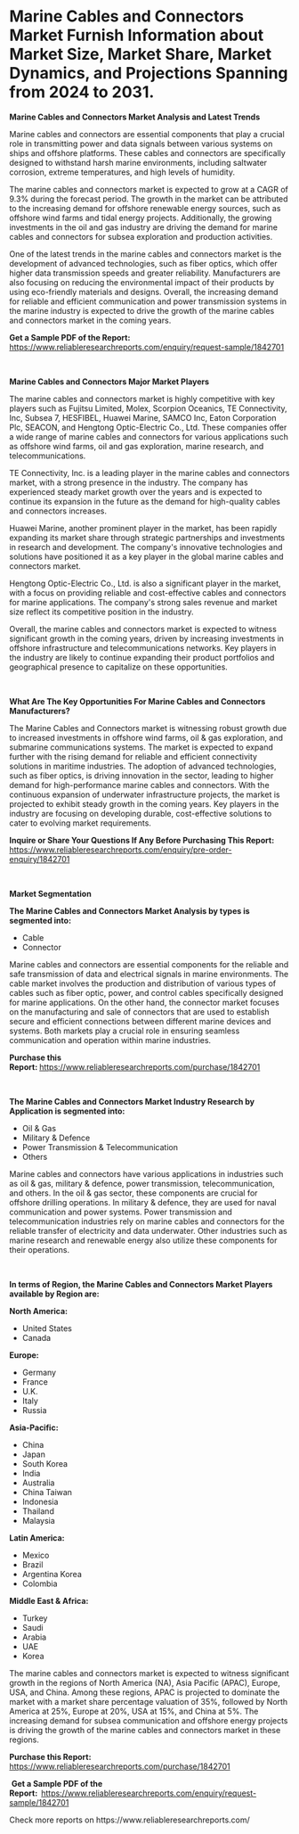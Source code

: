 <p><h1>Marine Cables and Connectors Market Furnish Information about Market Size, Market Share, Market Dynamics, and Projections Spanning from 2024 to 2031.</h1></p><p><strong>Marine Cables and Connectors Market Analysis and Latest Trends</strong></p>
<p><p>Marine cables and connectors are essential components that play a crucial role in transmitting power and data signals between various systems on ships and offshore platforms. These cables and connectors are specifically designed to withstand harsh marine environments, including saltwater corrosion, extreme temperatures, and high levels of humidity.</p><p>The marine cables and connectors market is expected to grow at a CAGR of 9.3% during the forecast period. The growth in the market can be attributed to the increasing demand for offshore renewable energy sources, such as offshore wind farms and tidal energy projects. Additionally, the growing investments in the oil and gas industry are driving the demand for marine cables and connectors for subsea exploration and production activities.</p><p>One of the latest trends in the marine cables and connectors market is the development of advanced technologies, such as fiber optics, which offer higher data transmission speeds and greater reliability. Manufacturers are also focusing on reducing the environmental impact of their products by using eco-friendly materials and designs. Overall, the increasing demand for reliable and efficient communication and power transmission systems in the marine industry is expected to drive the growth of the marine cables and connectors market in the coming years.</p></p>
<p><strong>Get a Sample PDF of the Report:&nbsp;</strong> <a href="https://www.reliableresearchreports.com/enquiry/request-sample/1842701">https://www.reliableresearchreports.com/enquiry/request-sample/1842701</a></p>
<p>&nbsp;</p>
<p><strong>Marine Cables and Connectors Major Market Players</strong></p>
<p><p>The marine cables and connectors market is highly competitive with key players such as Fujitsu Limited, Molex, Scorpion Oceanics, TE Connectivity, Inc, Subsea 7, HESFIBEL, Huawei Marine, SAMCO Inc, Eaton Corporation Plc, SEACON, and Hengtong Optic-Electric Co., Ltd. These companies offer a wide range of marine cables and connectors for various applications such as offshore wind farms, oil and gas exploration, marine research, and telecommunications.</p><p>TE Connectivity, Inc. is a leading player in the marine cables and connectors market, with a strong presence in the industry. The company has experienced steady market growth over the years and is expected to continue its expansion in the future as the demand for high-quality cables and connectors increases.</p><p>Huawei Marine, another prominent player in the market, has been rapidly expanding its market share through strategic partnerships and investments in research and development. The company's innovative technologies and solutions have positioned it as a key player in the global marine cables and connectors market.</p><p>Hengtong Optic-Electric Co., Ltd. is also a significant player in the market, with a focus on providing reliable and cost-effective cables and connectors for marine applications. The company's strong sales revenue and market size reflect its competitive position in the industry.</p><p>Overall, the marine cables and connectors market is expected to witness significant growth in the coming years, driven by increasing investments in offshore infrastructure and telecommunications networks. Key players in the industry are likely to continue expanding their product portfolios and geographical presence to capitalize on these opportunities.</p></p>
<p>&nbsp;</p>
<p><strong>What Are The Key Opportunities For Marine Cables and Connectors Manufacturers?</strong></p>
<p><p>The Marine Cables and Connectors market is witnessing robust growth due to increased investments in offshore wind farms, oil & gas exploration, and submarine communications systems. The market is expected to expand further with the rising demand for reliable and efficient connectivity solutions in maritime industries. The adoption of advanced technologies, such as fiber optics, is driving innovation in the sector, leading to higher demand for high-performance marine cables and connectors. With the continuous expansion of underwater infrastructure projects, the market is projected to exhibit steady growth in the coming years. Key players in the industry are focusing on developing durable, cost-effective solutions to cater to evolving market requirements.</p></p>
<p><strong>Inquire or Share Your Questions If Any Before Purchasing This Report:</strong> <a href="https://www.reliableresearchreports.com/enquiry/pre-order-enquiry/1842701">https://www.reliableresearchreports.com/enquiry/pre-order-enquiry/1842701</a></p>
<p>&nbsp;</p>
<p><strong>Market Segmentation</strong></p>
<p><strong>The Marine Cables and Connectors Market Analysis by types is segmented into:</strong></p>
<p><ul><li>Cable</li><li>Connector</li></ul></p>
<p><p>Marine cables and connectors are essential components for the reliable and safe transmission of data and electrical signals in marine environments. The cable market involves the production and distribution of various types of cables such as fiber optic, power, and control cables specifically designed for marine applications. On the other hand, the connector market focuses on the manufacturing and sale of connectors that are used to establish secure and efficient connections between different marine devices and systems. Both markets play a crucial role in ensuring seamless communication and operation within marine industries.</p></p>
<p><strong>Purchase this Report:&nbsp;</strong><a href="https://www.reliableresearchreports.com/purchase/1842701">https://www.reliableresearchreports.com/purchase/1842701</a></p>
<p>&nbsp;</p>
<p><strong>The Marine Cables and Connectors Market Industry Research by Application is segmented into:</strong></p>
<p><ul><li>Oil & Gas</li><li>Military & Defence</li><li>Power Transmission & Telecommunication</li><li>Others</li></ul></p>
<p><p>Marine cables and connectors have various applications in industries such as oil & gas, military & defence, power transmission, telecommunication, and others. In the oil & gas sector, these components are crucial for offshore drilling operations. In military & defence, they are used for naval communication and power systems. Power transmission and telecommunication industries rely on marine cables and connectors for the reliable transfer of electricity and data underwater. Other industries such as marine research and renewable energy also utilize these components for their operations.</p></p>
<p>&nbsp;</p>
<p><strong>In terms of Region, the Marine Cables and Connectors Market Players available by Region are:</strong></p>
<p>
    <p> <strong> North America: </strong>
        <ul>
            <li>United States</li>
            <li>Canada</li>
        </ul>
        </p> 
    <p> <strong> Europe: </strong>
        <ul>
            <li>Germany</li>
            <li>France</li>
            <li>U.K.</li>
            <li>Italy</li>
            <li>Russia</li>
        </ul>
        </p> 
    <p> <strong> Asia-Pacific: </strong>
        <ul>
            <li>China</li>
            <li>Japan</li>
            <li>South Korea</li>
            <li>India</li>
            <li>Australia</li>
            <li>China Taiwan</li>
            <li>Indonesia</li>
            <li>Thailand</li>
            <li>Malaysia</li>
        </ul>
        </p> 
    <p> <strong> Latin America: </strong>
        <ul>
            <li>Mexico</li>
            <li>Brazil</li>
            <li>Argentina Korea</li>
            <li>Colombia</li>
        </ul>
        </p> 
    <p> <strong> Middle East & Africa: </strong>
        <ul>
            <li>Turkey</li>
            <li>Saudi</li>
            <li>Arabia</li>
            <li>UAE</li>
            <li>Korea</li>
        </ul>
    </p>
    </p>
<p><p>The marine cables and connectors market is expected to witness significant growth in the regions of North America (NA), Asia Pacific (APAC), Europe, USA, and China. Among these regions, APAC is projected to dominate the market with a market share percentage valuation of 35%, followed by North America at 25%, Europe at 20%, USA at 15%, and China at 5%. The increasing demand for subsea communication and offshore energy projects is driving the growth of the marine cables and connectors market in these regions.</p></p>
<p><strong>Purchase this Report: </strong><a href="https://www.reliableresearchreports.com/purchase/1842701">https://www.reliableresearchreports.com/purchase/1842701</a></p>
<p>&nbsp;<strong>Get a Sample PDF of the Report:&nbsp;&nbsp;</strong><a href="https://www.reliableresearchreports.com/enquiry/request-sample/1842701">https://www.reliableresearchreports.com/enquiry/request-sample/1842701</a></p>
<p><strong></strong></p>
<p>Check more reports on https://www.reliableresearchreports.com/</p>